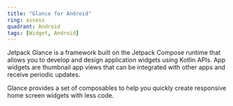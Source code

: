 ```yaml
---
title: "Glance for Android"
ring: assess
quadrant: Android
tags: [Widget, Android]
---
```


<p>Jetpack Glance is a framework built on the Jetpack Compose runtime that allows you to develop and design application widgets using Kotlin APIs. App widgets are thumbnail app views that can be integrated with other apps and receive periodic updates.</p>

<p>Glance provides a set of composables to help you quickly create responsive home screen widgets with less code.</p>
